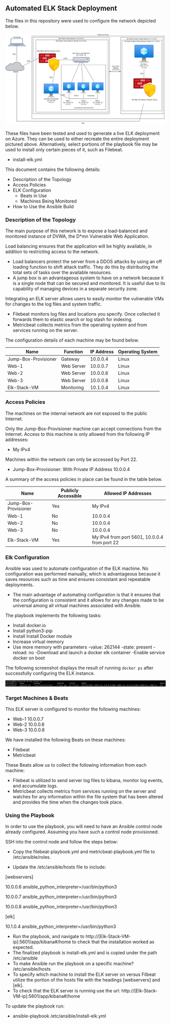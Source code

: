 ## Automated ELK Stack Deployment

The files in this repository were used to configure the network depicted below.

![](https://github.com/LaneSchoof/scripts/blob/master/diagrams/Complete%20Network.png)

These files have been tested and used to generate a live ELK deployment on Azure. They can be used to either recreate the entire deployment pictured above. Alternatively, select portions of the playbook file may be used to install only certain pieces of it, such as Filebeat.

- install-elk.yml

This document contains the following details:
- Description of the Topology
- Access Policies
- ELK Configuration
  - Beats in Use
  - Machines Being Monitored
- How to Use the Ansible Build


### Description of the Topology

The main purpose of this network is to expose a load-balanced and monitored instance of DVWA, the D*mn Vulnerable Web Application.

Load balancing ensures that the application will be highly available, in addition to restricting access to the network.
- Load balancers protect the server from a DDOS attacks by using an off loading function to shift attack traffic. They do this by distributing the total sets of tasks over the available resources.
- A jump box is an advantageous system to have on a network because it is a single node that can be secured and monitored. It is useful due to its capability of managing devices in a separate security zone. 

Integrating an ELK server allows users to easily monitor the vulnerable VMs for changes to the log files and system traffic.
- Filebeat monitors log files and locations you specify. Once collected it forwards them to elastic search or log stash for indexing.
- Metricbeat collects metrics from the operating system and from services running on the server. 

The configuration details of each machine may be found below.

| Name                 | Function   | IP Address | Operating System |
|----------------------|------------|------------|------------------|
| Jump-Box-Provisioner | Gateway    | 10.0.0.4   | Linux            |
| Web-1                | Web Server | 10.0.0.7   | Linux            |
| Web-2                | Web Server | 10.0.0.6   | Linux            |
| Web-3                | Web Server | 10.0.0.8   | Linux            |
| Elk-Stack-VM         | Monitoring | 10.1.0.4   | Linux            |


### Access Policies

The machines on the internal network are not exposed to the public Internet. 

Only the Jump-Box-Provisioner machine can accept connections from the Internet. Access to this machine is only allowed from the following IP addresses:
- My IPv4

Machines within the network can only be accessed by Port 22.
- Jump-Box-Provisioner: With Private IP Address 10.0.0.4

A summary of the access policies in place can be found in the table below.

| Name                 | Publicly Accessible | Allowed IP Addresses                          |
|----------------------|---------------------|-----------------------------------------------|
| Jump-Box-Provisioner | Yes                 | My IPv4                                       |
| Web-1                | No                  | 10.0.0.4                                      |
| Web-2                | No                  | 10.0.0.4                                      |
| Web-3                | No                  | 10.0.0.4                                      |
| Elk-Stack-VM         | Yes                 | My IPv4 from port 5601, 10.0.0.4 from port 22 |

### Elk Configuration

Ansible was used to automate configuration of the ELK machine. No configuration was performed manually, which is advantageous because it saves resources such as time and ensures consistant and repeatable deployments.

- The main advantage of automating configuration is that it ensures that the configuration is consistent and it allows for any changes made to be universal among all virtual machines associated with Ansible.

The playbook implements the following tasks:
- Install docker.io
- Install python3-pip
- Install Install Docker module
- Increase virtual memory
- Use more memory with parameters
	-value: 262144
	-state: present
	-reload: no
-Download and launch a docker elk container
-Enable service docker on boot

The following screenshot displays the result of running `docker ps` after successfully configuring the ELK instance.

![](https://github.com/LaneSchoof/scripts/blob/master/ansible/images/docker%20ps.JPG)

### Target Machines & Beats
This ELK server is configured to monitor the following machines:
- Web-1 10.0.0.7
- Web-2 10.0.0.6
- Web-3 10.0.0.8

We have installed the following Beats on these machines:
- Filebeat
- Metricbeat

These Beats allow us to collect the following information from each machine:
- Filebeat is utilized to send server log files to kibana, monitor log events, and accumulate logs.
- Metricbeat collects metrics from services running on the server and watches for any information within the file system that has been altered and provides the time when the changes took place.

### Using the Playbook
In order to use the playbook, you will need to have an Ansible control node already configured. Assuming you have such a control node provisioned: 

SSH into the control node and follow the steps below:
- Copy the filebeat-playbook.yml and metricbeat-playbook.yml file to /etc/ansible/roles.

- Update the /etc/ansible/hosts file to include:

[webservers]

10.0.0.6 ansible_python_interpreter=/usr/bin/python3

10.0.0.7 ansible_python_interpreter=/usr/bin/python3

10.0.0.8 ansible_python_interpreter=/usr/bin/python3

[elk]

10.1.0.4 ansible_python_interpreter=/usr/bin/python3

- Run the playbook, and navigate to http://[Elk-Stack-VM-ip]:5601/app/kibana#/home to check that the installation worked as expected.
- The finalized playbook is install-elk.yml and is copied under the path /etc/ansible
- To make Ansible run the playbook on a specific machine? /etc/ansible/hosts
- To specify which machine to install the ELK server on versus Filbeat utilize the portion of the hosts file with the headings [webservers] and [elk].
- To check that the ELK server is running use the url: http://[Elk-Stack-VM-ip]:5601/app/kibana#/home
 
To update the playbook run:
- ansible-playbook /etc/ansible/install-elk.yml
